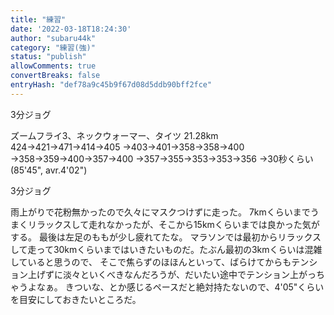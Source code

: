 ```yaml
---
title: "練習"
date: '2022-03-18T18:24:30'
author: "subaru44k"
category: "練習(強)"
status: "publish"
allowComments: true
convertBreaks: false
entryHash: "def78a9c45b9f67d08d5ddb90bff2fce"
---
```

3分ジョグ

ズームフライ3、ネックウォーマー、タイツ
21.28km
424→421→471→414→405
→403→401→358→358→400
→358→359→400→357→400
→357→355→353→353→356
→30秒くらい
(85'45", avr.4'02")

3分ジョグ

雨上がりで花粉無かったので久々にマスクつけずに走った。
7kmくらいまでうまくリラックスして走れなかったが、そこから15kmくらいまでは良かった気がする。
最後は左足のももが少し疲れてたな。
マラソンでは最初からリラックスして走って30kmくらいまではいきたいものだ。たぶん最初の3kmくらいは混雑していると思うので、
そこで焦らずのほほんといって、ばらけてからもテンション上げずに淡々といくべきなんだろうが、だいたい途中でテンション上がっちゃうよなぁ。
きついな、とか感じるペースだと絶対持たないので、4'05"くらいを目安にしておきたいところだ。
